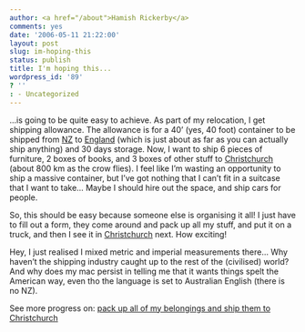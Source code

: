 ```yaml
---
author: <a href="/about">Hamish Rickerby</a>
comments: yes
date: '2006-05-11 21:22:00'
layout: post
slug: im-hoping-this
status: publish
title: I'm hoping this...
wordpress_id: '89'
? ''
: - Uncategorized
---
```


<div><div><p>...is going to be quite easy to achieve.  As part of my relocation, I get shipping allowance.  The allowance is for a 40&#8217; (yes, 40 foot) container to be shipped from <a href="http://www.43places.com/places/view/102998">NZ</a> to <a href="http://www.43places.com/places/view/181680">England</a> (which is just about as far as you can actually ship anything) and 30 days storage.  Now, I want to ship 6 pieces of furniture, 2 boxes of books, and 3 boxes of other stuff to <a href="http://www.43places.com/places/view/193970">Christchurch</a> (about 800 km as the crow flies).  I feel like I&#8217;m wasting an opportunity to ship a massive container, but I&#8217;ve got nothing that I can&#8217;t fit in a suitcase that I want to take&#8230;  Maybe I should hire out the space, and ship cars for people.</p>	<p>So, this should be easy because someone else is organising it all!  I just have to fill out a form, they come around and pack up all my stuff, and put it on a truck, and then I see it in <a href="http://www.43places.com/places/view/193970">Christchurch</a> next.  How exciting!</p>	<p>Hey, I just realised I mixed metric and imperial measurements there&#8230;  Why haven&#8217;t the shipping industry caught up to the rest of the (civilised) world?  And why does my mac persist in telling me that it wants things spelt the American way, even tho the language is set to Australian English (there is no NZ).</p></div><div>See more progress on: <a href="http://www.43things.com/people/progress/rickerbh?on=3036077">pack up all of my belongings and ship them to Christchurch</a></div></div>